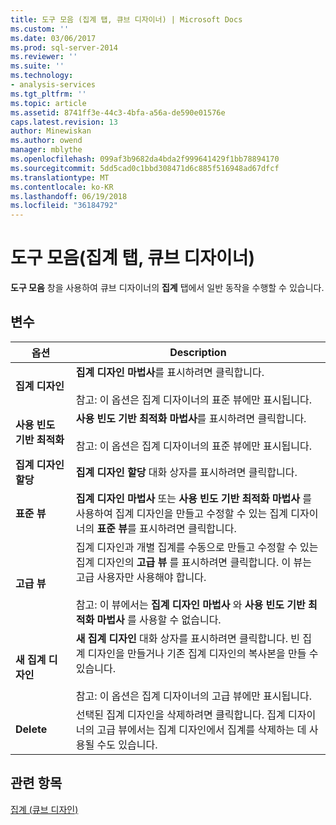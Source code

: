 ```yaml
---
title: 도구 모음 (집계 탭, 큐브 디자이너) | Microsoft Docs
ms.custom: ''
ms.date: 03/06/2017
ms.prod: sql-server-2014
ms.reviewer: ''
ms.suite: ''
ms.technology:
- analysis-services
ms.tgt_pltfrm: ''
ms.topic: article
ms.assetid: 8741ff3e-44c3-4bfa-a56a-de590e01576e
caps.latest.revision: 13
author: Minewiskan
ms.author: owend
manager: mblythe
ms.openlocfilehash: 099af3b9682da4bda2f999641429f1bb78894170
ms.sourcegitcommit: 5dd5cad0c1bbd308471d6c885f516948ad67dfcf
ms.translationtype: MT
ms.contentlocale: ko-KR
ms.lasthandoff: 06/19/2018
ms.locfileid: "36184792"
---
```

# <a name="toolbar-aggregations-tab-cube-designer"></a>도구 모음(집계 탭, 큐브 디자이너)
  **도구 모음** 창을 사용하여 큐브 디자이너의 **집계** 탭에서 일반 동작을 수행할 수 있습니다.  
  
## <a name="options"></a>변수  
  
|옵션|Description|  
|------------|-----------------|  
|**집계 디자인**|**집계 디자인 마법사**를 표시하려면 클릭합니다.<br /><br /> 참고: 이 옵션은 집계 디자이너의 표준 뷰에만 표시됩니다.|  
|**사용 빈도 기반 최적화**|**사용 빈도 기반 최적화 마법사**를 표시하려면 클릭합니다.<br /><br /> 참고: 이 옵션은 집계 디자이너의 표준 뷰에만 표시됩니다.|  
|**집계 디자인 할당**|**집계 디자인 할당** 대화 상자를 표시하려면 클릭합니다.|  
|**표준 뷰**|**집계 디자인 마법사** 또는 **사용 빈도 기반 최적화 마법사** 를 사용하여 집계 디자인을 만들고 수정할 수 있는 집계 디자이너의 **표준 뷰**를 표시하려면 클릭합니다.|  
|**고급 뷰**|집계 디자인과 개별 집계를 수동으로 만들고 수정할 수 있는 집계 디자인의 **고급 뷰** 를 표시하려면 클릭합니다. 이 뷰는 고급 사용자만 사용해야 합니다.<br /><br /> 참고: 이 뷰에서는 **집계 디자인 마법사** 와 **사용 빈도 기반 최적화 마법사** 를 사용할 수 없습니다.|  
|**새 집계 디자인**|**새 집계 디자인** 대화 상자를 표시하려면 클릭합니다. 빈 집계 디자인을 만들거나 기존 집계 디자인의 복사본을 만들 수 있습니다.<br /><br /> 참고: 이 옵션은 집계 디자이너의 고급 뷰에만 표시됩니다.|  
|**Delete**|선택된 집계 디자인을 삭제하려면 클릭합니다.  집계 디자이너의 고급 뷰에서는 집계 디자인에서 집계를 삭제하는 데 사용될 수도 있습니다.|  
  
## <a name="see-also"></a>관련 항목  
 [집계 &#40;큐브 디자인&#41;](aggregations-cube-design.md)  
  
  